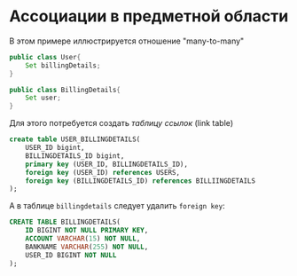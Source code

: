 # Ассоциации в предметной области
В этом примере иллюстрируется отношение "many-to-many" <br>

``` java
public class User{
	Set billingDetails;
}

public class BillingDetails{
	Set user;
}
```

Для этого потребуется создать <i>таблицу ссылок</i> (link table)

``` sql
create table USER_BILLINGDETAILS(
	USER_ID bigint,
	BILLINGDETAILS_ID bigint,
	primary key (USER_ID, BILLINGDETAILS_ID),
	foreign key (USER_ID) references USERS,
	foreign key (BILLINGDETAILS_ID) references BILLIINGDETAILS
);
```
А в таблице `billingdetails` следует удалить `foreign key`:<br>

``` sql
CREATE TABLE BILLINGDETAILS(
	ID BIGINT NOT NULL PRIMARY KEY,
	ACCOUNT VARCHAR(15) NOT NULL,
	BANKNAME VARCHAR(255) NOT NULL,
	USER_ID BIGINT NOT NULL
);
```